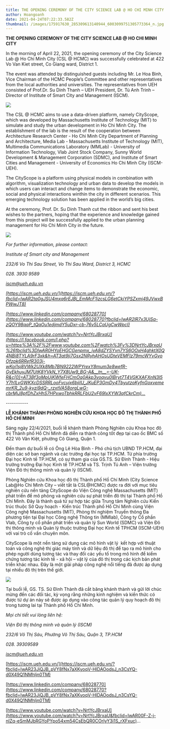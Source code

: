 ```yaml
---
title: THE OPENING CEREMONY OF THE CITY SCIENCE LAB @ HO CHI MINH CITY
author: Hoangoanh
date: 2021-04-24T07:22:33.582Z
thumbnail: /images/175917630_285309613140944_6003099751305773364_n.jpg
---
```

<!--StartFragment-->

**THE OPENING CEREMONY OF THE CITY SCIENCE LAB @ HO CHI MINH CITY**

In the morning of April 22, 2021, the opening ceremony of the City Science Lab @ Ho Chi Minh City (CSL @ HCMC) was successfully celebrated at 422 Vo Van Kiet street, Co Giang ward, District 1.

The event was attended by distinguished guests including Mr. Le Hoa Binh, Vice Chairman of the HCMC People’s Committee and other representatives from the local authorities and universities. The representatives from UEH consisted of Prof.Dr. Su Dinh Thanh – UEH President, Dr. Tú Anh Trinh – Director of Institute of Smart City and Management (ISCM).

![](/images/174254022_285309899807582_3901837534829343775_n.jpg)

The CSL @ HCMC aims to use a data-driven platform, namely CityScope, which was developed by Massachusetts Institute of Technology (MIT) to simulate and study the urban development in Ho Chi Minh City. The establishment of the lab is the result of the cooperation between Architecture Research Center - Ho Chi Minh City Department of Planning and Architecture, Media Lab - Massachusetts Institute of Technology (MIT), Multimedia Communications Laboratory (MMLab) - University of Information Technology, Vlab Joint Stock Company, Sunny World Development & Management Corporation (SDMC), and Institute of Smart Cities and Management - University of Economics Ho Chi Minh City (ISCM-UEH).

The CityScope is a platform using physical models in combination with algorithm, visualization technology and urban data to develop the models in which users can interact and change items to demonstrate the economic, social and physical interactions winthin the city in different scenarios. This emerging technology solution has been applied in the world’s big cities.

At the ceremony, Prof. Dr. Su Dinh Thanh cut the ribbon and sent his best wishes to the partners, hoping that the experience and knowledge gained from this project will be successfully applied to the urban planning management for Ho Chi Minh City in the future.

![](/images/177584907_285309736474265_2136242009831476149_n.jpg)

*For further information, please contact:*

*Institute of Smart city and Management*

*232/6 Vo Thi Sau Street, Vo Thi Sau Ward, District 3, HCMC*

*028. 3930 9589*

*iscm@ueh.edu.vn*

*[https://iscm.ueh.edu.vn/](https://iscm.ueh.edu.vn/?fbclid=IwAR2ta0gJSU4mxq6rEJBj_EmMcF1jzcsLG6etCkiYPSZxmj49JVwxBPWwJT8)*

*[https://www.linkedin.com/company/68028770](https://www.linkedin.com/company/68028770?fbclid=IwAR2lR7x3UjSa-zQOY98qqP_tQqOu1edjmdY5uDxr-cb-76v5LCaUgCwWpcI)*

*[https://www.youtube.com/watch?v=NrtYcJBrxaU](https://l.facebook.com/l.php?u=https%3A%2F%2Fwww.youtube.com%2Fwatch%3Fv%3DNrtYcJBrxaU%26fbclid%3DIwAR0HYoEHGCGenpmx_jvA8dZYSYvn7YS6OOxH4ghktX0Q4NBi8TYLA9rF3xk&h=AT3at9ji7Gsx2NRyhAHOsUDteVEMFlz79mcWYvGvoOfzpk6RRefR303j-wKoi1sj8VWk2UXk8Mb7BN9222WPYrexY8mum3e8wefR-GyEkhuyJM7UtK8YVkN_Y7X8Uw9_BG-A&__tn__=-UK-R&c[0]=AT3Bf3oMpUjKWfeFHCmOq0Akp3voqvu0lBryt7T4VGKXAFXnN3l5Y7h1LvGWKXcDSSRRLooFvcujx6bjiIU_JKuEP3GmDy4TbyutzoKyfnGoxvememrKR_2u9-kyzi9dQ-_rzxtVA58orgLwG-cbrMjJ8pfDhZxHhS7HPxwoTbhkRRLFbU2vF69lxXYW3afCkrCm)…*

\-----------

**LỄ KHÁNH THÀNH PHÒNG NGHIÊN CỨU KHOA HỌC ĐÔ THỊ THÀNH PHỐ HỒ CHÍ MINH**

Sáng ngày 22/4/2021, buổi lễ khánh thành Phòng Nghiên cứu Khoa học đô thị Thành phố Hồ Chí Minh đã diễn ra thành công tốt đẹp tại cao ốc BMC số 422 Võ Văn Kiệt, phường Cô Giang, Quận 1. 

Đến tham dự buổi lễ có Ông Lê Hòa Bình - Phó chủ tịch UBND TP.HCM, đại diện các sở ban ngành và các trường đại học tại TP.HCM. Từ phía trường Đại học Kinh tế TP.HCM, có sự tham gia của GS.TS. Sử Đình Thành - Hiệu trưởng trường Đại học Kinh tế TP.HCM và TS. Trịnh Tú Anh – Viện trưởng Viện Đô thị thông minh và quản lý (ISCM).

Phòng Nghiên cứu Khoa học đô thị Thành phố Hồ Chí Minh (City Science Lab@Ho Chi Minh City – viết tắt là CSL@HCMC) được ra đời với mục tiêu nghiên cứu nền tảng CityScope do Viện Công nghệ Massachusetts (MIT) phát triển để mô phỏng và nghiên cứu sự phát triển đô thị tại Thành phố Hồ Chí Minh. Đây là thành quả từ sự hợp tác giữa Trung tâm Nghiên cứu Kiến trúc thuộc Sở Quy hoạch - Kiến trúc Thành phố Hồ Chí Minh cùng Viện Công nghệ Massachusetts (MIT), Phòng thí nghiệm Truyền thông Đa phương tiện tại Đại học Công nghệ Thông tin (MMlab), Công ty Cổ phần Vlab, Công ty cổ phần phát triển và quản lý Sun World (SDMC) và Viện Đô thị thông minh và Quản lý thuộc trường Đại học Kinh tế TPHCM (ISCM-UEH) với vai trò cố vấn chuyên môn. 

CityScope là một nền tảng sử dụng các mô hình vật lý  kết hợp với thuật toán và công nghệ thị giác máy tính và dữ liệu đô thị để tạo ra mô hình cho phép người dùng tương tác và thay đổi các yếu tố trong mô hình để kiểm chứng tương tác kinh tế - xã hội – vật lý của đô thị trong các kịch bản phát triển khác nhau. Đây là một giải pháp công nghệ nổi tiếng đã được áp dụng tại nhiều đô thị trên thế giới.

![](/images/176481519_285309869807585_112322723284688095_n.jpg)

Tại buổi lễ, GS. TS. Sử Đình Thành đã cắt băng khánh thành và gửi lời chúc mừng đến các đối tác, kỳ vọng rằng những kinh nghiệm và kiến thức có được từ dự án này sẽ được áp dụng vào công tác quản lý quy hoạch đô thị trong tương lai tại Thành phố Hồ Chí Minh.

*Mọi chi tiết vui lòng liên hệ:*

*Viện Đô thị thông minh và quản lý (ISCM)*

*232/6 Võ Thị Sáu, Phường Võ Thị Sáu, Quận 3, TP.HCM*

*028. 39309589*

*iscm@ueh.edu.vn*

[https://iscm.ueh.edu.vn/](https://iscm.ueh.edu.vn/?fbclid=IwAR23JiQJB_pVY8fNx7aXKyoqV-HIDAOodsJ_n3CsYQ-d0X49Q1NMhljn0TM)

[https://www.linkedin.com/company/68028770](https://www.linkedin.com/company/68028770?fbclid=IwAR23JiQJB_pVY8fNx7aXKyoqV-HIDAOodsJ_n3CsYQ-d0X49Q1NMhljn0TM)

[https://www.youtube.com/watch?v=NrtYcJBrxaU](https://www.youtube.com/watch?v=NrtYcJBrxaU&fbclid=IwAR00F-Z-j-nIZq-eSmMJbRGYoPYpo54xm54CsEbQR0COrlyY3i1S_rXFxuc)...

<!--EndFragment-->